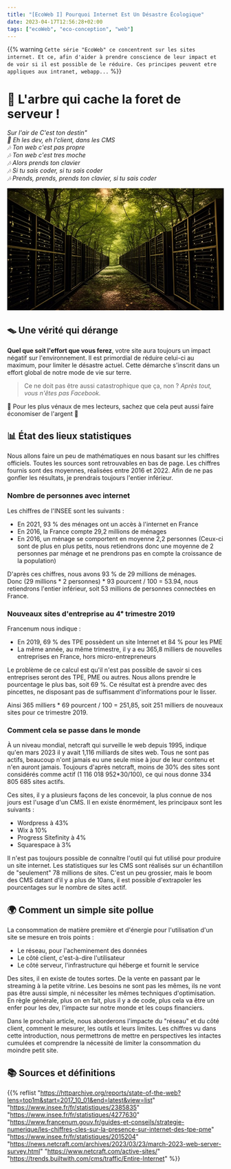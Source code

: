 ```yaml
---
title: "[EcoWeb I] Pourquoi Internet Est Un Désastre Écologique"
date: 2023-04-17T12:56:28+02:00
tags: ["ecoWeb", "eco-conception", "web"]
---
```


{{% warning `Cette série "EcoWeb" ce concentrent sur les sites internet. Et ce, afin d'aider à prendre conscience de leur impact et de voir si il est possible de le réduire. Ces principes peuvent etre appliques aux intranet, webapp...` %}}

# 🌳 L'arbre qui cache la foret de serveur !
*Sur l'air de C'est ton destin"*   
_🎵 Eh les dev, eh l'client, dans les CMS_   
_🎶 Ton web c'est pas propre_   
_🎶 Ton web c'est tres moche_   
_🎶 Alors prends ton clavier_   
_🎶 Si tu sais coder, si tu sais coder_   
_🎶 Prends, prends, prends ton clavier, si tu sais coder_   

![Une foret de serveur, image libre de droit](/images/pourquoi-internet-est-un-désastre-écologique.jpg "🫠 Ho regarde comme il est beau ce Dell sauvage !")

## 🪤 Une vérité qui dérange
**Quel que soit l'effort que vous ferez**, votre site aura toujours un impact négatif sur l'environnement. Il est primordial de réduire celui-ci au maximum, pour limiter le désastre actuel. Cette démarche s'inscrit dans un effort global de notre mode de vie sur terre.

>Ce ne doit pas être aussi catastrophique que ça, non ? _Après tout, vous n'êtes pas Facebook._   

💸 Pour les plus vénaux de mes lecteurs, sachez que cela peut aussi faire économiser de l'argent 💸

## 📊 État des lieux statistiques
Nous allons faire un peu de mathématiques en nous basant sur les chiffres officiels. Toutes les sources sont retrouvables en bas de page.
Les chiffres fournis sont des moyennes, réalisées entre 2016 et 2022. Afin de ne pas gonfler les résultats, je prendrais toujours l'entier inférieur.

### Nombre de personnes avec internet
Les chiffres de l'INSEE sont les suivants :
- En 2021, 93 % des ménages ont un accès à l'internet en France
- En 2016, la France compte 29,2 millions de ménages 
- En 2016, un ménage se comportent en moyenne 2,2 personnes (Ceux-ci sont de plus en plus petits, nous retiendrons donc une moyenne de 2 personnes par ménage et ne prendrons pas en compte la croissance de la population)

D'après ces chiffres, nous avons 93 % de 29 millions de ménages.   
Donc (29 millions * 2 personnes) * 93 pourcent / 100 = 53.94, nous retiendrons l'entier inférieur, soit 53 millions de personnes connectées en France.

### Nouveaux sites d'entreprise au 4ᵉ trimestre 2019
Francenum nous indique :
- En 2019, 69 % des TPE possèdent un site Internet et 84 % pour les PME
- La même année, au même trimestre, il y a eu 365,8 milliers de nouvelles entreprises en France, hors micro-entrepreneurs

Le problème de ce calcul est qu'il n'est pas possible de savoir si ces entreprises seront des TPE, PME ou autres.
Nous allons prendre le pourcentage le plus bas, soit 69 %. Ce résultat est à prendre avec des pincettes, ne disposant pas de suffisamment d'informations pour le lisser.

Ainsi 365 milliers * 69 pourcent / 100 = 251,85, soit 251 milliers de nouveaux sites pour ce trimestre 2019.

### Comment cela se passe dans le monde
À un niveau mondial, netcraft qui surveille le web depuis 1995, indique qu'en mars 2023 il y avait 1,116 milliards de sites web. Tous ne sont pas actifs, beaucoup n'ont jamais eu une seule mise à jour de leur contenu et n'en auront jamais. Toujours d'après netcraft, moins de 30% des sites sont considérés comme actif (1 116 018 952*30/100), ce qui nous donne 334 805 685 sites actifs.

Ces sites, il y a plusieurs façons de les concevoir, la plus connue de nos jours est l'usage d'un CMS. Il en existe énormément, les principaux sont les suivants :
- Wordpress à 43%
- Wix à 10%
- Progress Sitefinity à 4%
- Squarespace à 3%

Il n'est pas toujours possible de connaître l'outil qui fut utilisé pour produire un site internet. Les statistiques sur les CMS sont réalisés sur un échantillon de "seulement" 78 millions de sites. C'est un peu grossier, mais le boom des CMS datant d'il y a plus de 10ans, il est possible d'extrapoler les pourcentages sur le nombre de sites actif.

## 🌍 Comment un simple site pollue

La consommation de matière première et d'énergie pour l'utilisation d'un site se mesure en trois points :
- Le réseau, pour l'acheminement des données
- Le côté client, c'est-à-dire l'utilisateur
- Le côté serveur, l'infrastructure qui héberge et fournit le service

Des sites, il en existe de toutes sortes. De la vente en passant par le streaming à la petite vitrine. Les besoins ne sont pas les mêmes, ils ne vont pas être aussi simple, ni nécessiter les mêmes techniques d'optimisation. En règle générale, plus on en fait, plus il y a de code, plus cela va être un enfer pour les dev, l'impacte sur notre monde et les coups financiers.

Dans le prochain article, nous aborderons l'impacte du "réseau" et du côté client, comment le mesurer, les outils et leurs limites.
Les chiffres vu dans cette introduction, nous permettrons de mettre en perspectives les intactes cumulées et comprendre la nécessité de limiter la consommation du moindre petit site.

## 📚 Sources et définitions
{{% reflist 
"https://httparchive.org/reports/state-of-the-web?lens=top1m&start=2017_10_01&end=latest&view=list"
"https://www.insee.fr/fr/statistiques/2385835"
"https://www.insee.fr/fr/statistiques/4277630"
"https://www.francenum.gouv.fr/guides-et-conseils/strategie-numerique/les-chiffres-cles-sur-la-presence-sur-internet-des-tpe-pme"
"https://www.insee.fr/fr/statistiques/2015204"
"https://news.netcraft.com/archives/2023/03/23/march-2023-web-server-survey.html"
"https://www.netcraft.com/active-sites/"
"https://trends.builtwith.com/cms/traffic/Entire-Internet"
 %}}
